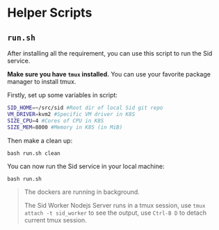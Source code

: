 # Helper Scripts

## `run.sh`
After installing all the requirement, you can use this script to run the Sid service.

**Make sure you have `tmux` installed.** You can use your favorite package manager to install tmux. 

Firstly, set up some variables in script:
```bash
SID_HOME=~/src/sid #Root dir of local Sid git repo
VM_DRIVER=kvm2 #Specific VM driver in K8S
SIZE_CPU=4 #Cores of CPU in K8S
SIZE_MEM=8000 #Memory in K8S (in MiB)
```
Then make a clean up:
```
bash run.sh clean
```
You can now run the Sid service in your local machine:
```
bash run.sh
```
> The dockers are running in background.
>
> The Sid Worker Nodejs Server runs in a tmux session, use `tmux attach -t sid_worker` to see the output, use `Ctrl-B D` to detach current tmux session.